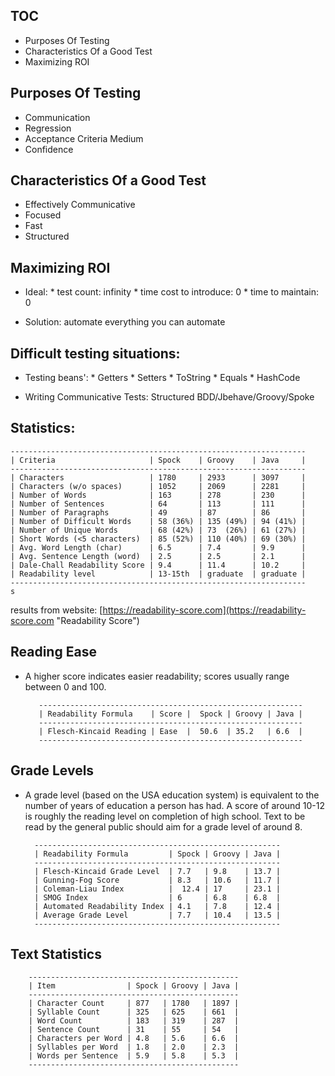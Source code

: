 ## TOC

* Purposes Of Testing
* Characteristics Of a Good Test
* Maximizing ROI


## Purposes Of Testing

* Communication
* Regression
* Acceptance Criteria Medium
* Confidence

## Characteristics Of a Good Test

* Effectively Communicative
* Focused
* Fast
* Structured

## Maximizing ROI

* Ideal:
        * test count: infinity
        * time cost to introduce: 0
        * time to maintain: 0

* Solution: automate everything you can automate

## Difficult testing situations:

* Testing beans':
      * Getters
      * Setters
      * ToString
      * Equals
      * HashCode

* Writing Communicative Tests: Structured BDD/Jbehave/Groovy/Spoke

## Statistics:

	------------------------------------------------------------------
	| Criteria                     | Spock    | Groovy    | Java     |
	------------------------------------------------------------------
	| Characters                   | 1780     | 2933      | 3097     |
	| Characters (w/o spaces)      | 1052     | 2069      | 2281     |
	| Number of Words              | 163      | 278       | 230      |
	| Number of Sentences          | 64       | 113       | 111      |
	| Number of Paragraphs         | 49       | 87        | 86       |
	| Number of Difficult Words    | 58 (36%) | 135 (49%) | 94 (41%) |
	| Number of Unique Words       | 68 (42%) | 73  (26%) | 61 (27%) |
	| Short Words (<5 characters)  | 85 (52%) | 110 (40%) | 69 (30%) |
	| Avg. Word Length (char)      | 6.5      | 7.4       | 9.9      |
	| Avg. Sentence Length (word)  | 2.5      | 2.5       | 2.1      |
	| Dale-Chall Readability Score | 9.4      | 11.4      | 10.2     |
	| Readability level            | 13-15th  | graduate  | graduate |
	------------------------------------------------------------------                                  s




results from website:        [https://readability-score.com](https://readability-score.com "Readability Score")

## Reading Ease

* A higher score indicates easier readability; scores usually range between 0 and 100.

         -----------------------------------------------------------
         | Readability Formula    | Score |  Spock | Groovy | Java |
         -----------------------------------------------------------
         | Flesch-Kincaid Reading | Ease  |  50.6  | 35.2   | 6.6  |
         -----------------------------------------------------------

## Grade Levels

* A grade level (based on the USA education system) is equivalent to the number of years of education a person has had. A score of around 10-12 is roughly the reading level on completion of high school. Text to be read by the general public should aim for a grade level of around 8.

        -------------------------------------------------------
        | Readability Formula         |	Spock | Groovy | Java |
        -------------------------------------------------------
        | Flesch-Kincaid Grade Level  |	7.7   | 9.8    | 13.7 |
        | Gunning-Fog Score           |	8.3   | 10.6   | 11.7 |
        | Coleman-Liau Index	      |  12.4 | 17     | 23.1 |
        | SMOG Index                  |	6     | 6.8    | 6.8  |
        | Automated Readability Index |	4.1   | 7.8    | 12.4 |
        | Average Grade Level	      | 7.7   | 10.4   | 13.5 |
        -------------------------------------------------------

## Text Statistics

        -----------------------------------------------
        | Item                | Spock | Groovy | Java |
        -----------------------------------------------
        | Character Count     |	877   | 1780   | 1897 |
        | Syllable Count      |	325   | 625    | 661  |
        | Word Count	      | 183   | 319    | 287  |
        | Sentence Count      |	31    | 55     | 54   |
        | Characters per Word |	4.8   | 5.6    | 6.6  |
        | Syllables per Word  |	1.8   | 2.0    | 2.3  |
        | Words per Sentence  |	5.9   | 5.8    | 5.3  |
        -----------------------------------------------
